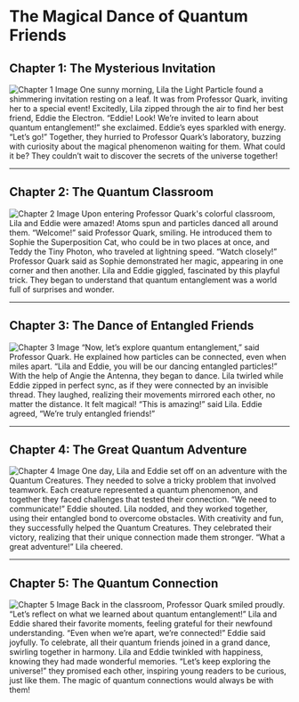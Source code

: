 # The Magical Dance of Quantum Friends

## Chapter 1: The Mysterious Invitation
![Chapter 1 Image](C:\\Users\\david\\Desktop\\StoryBookLLM\\one_sunny_morning_lila_the.png)
One sunny morning, Lila the Light Particle found a shimmering invitation resting on a leaf. It was from Professor Quark, inviting her to a special event! Excitedly, Lila zipped through the air to find her best friend, Eddie the Electron. “Eddie! Look! We’re invited to learn about quantum entanglement!” she exclaimed. Eddie’s eyes sparkled with energy. “Let’s go!” Together, they hurried to Professor Quark’s laboratory, buzzing with curiosity about the magical phenomenon waiting for them. What could it be? They couldn’t wait to discover the secrets of the universe together!

---

## Chapter 2: The Quantum Classroom
![Chapter 2 Image](C:\\Users\\david\\Desktop\\StoryBookLLM\\inside_professor_quarks_vibrant_and.png)
Upon entering Professor Quark's colorful classroom, Lila and Eddie were amazed! Atoms spun and particles danced all around them. “Welcome!” said Professor Quark, smiling. He introduced them to Sophie the Superposition Cat, who could be in two places at once, and Teddy the Tiny Photon, who traveled at lightning speed. “Watch closely!” Professor Quark said as Sophie demonstrated her magic, appearing in one corner and then another. Lila and Eddie giggled, fascinated by this playful trick. They began to understand that quantum entanglement was a world full of surprises and wonder.

---

## Chapter 3: The Dance of Entangled Friends
![Chapter 3 Image](C:\\Users\\david\\Desktop\\StoryBookLLM\\in_a_lively_setting_lila.png)
“Now, let’s explore quantum entanglement,” said Professor Quark. He explained how particles can be connected, even when miles apart. “Lila and Eddie, you will be our dancing entangled particles!” With the help of Angie the Antenna, they began to dance. Lila twirled while Eddie zipped in perfect sync, as if they were connected by an invisible thread. They laughed, realizing their movements mirrored each other, no matter the distance. It felt magical! “This is amazing!” said Lila. Eddie agreed, “We’re truly entangled friends!”

---

## Chapter 4: The Great Quantum Adventure
![Chapter 4 Image](C:\\Users\\david\\Desktop\\StoryBookLLM\\lila_the_light_particle_and.png)
One day, Lila and Eddie set off on an adventure with the Quantum Creatures. They needed to solve a tricky problem that involved teamwork. Each creature represented a quantum phenomenon, and together they faced challenges that tested their connection. “We need to communicate!” Eddie shouted. Lila nodded, and they worked together, using their entangled bond to overcome obstacles. With creativity and fun, they successfully helped the Quantum Creatures. They celebrated their victory, realizing that their unique connection made them stronger. “What a great adventure!” Lila cheered.

---

## Chapter 5: The Quantum Connection
![Chapter 5 Image](C:\\Users\\david\\Desktop\\StoryBookLLM\\in_professor_quarks_colorful_classroom.png)
Back in the classroom, Professor Quark smiled proudly. “Let’s reflect on what we learned about quantum entanglement!” Lila and Eddie shared their favorite moments, feeling grateful for their newfound understanding. “Even when we’re apart, we’re connected!” Eddie said joyfully. To celebrate, all their quantum friends joined in a grand dance, swirling together in harmony. Lila and Eddie twinkled with happiness, knowing they had made wonderful memories. “Let’s keep exploring the universe!” they promised each other, inspiring young readers to be curious, just like them. The magic of quantum connections would always be with them!